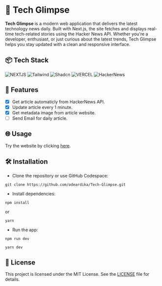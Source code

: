 # 🚀 Tech Glimpse

**Tech Glimpse** is a modern web application that delivers the latest technology news daily. Built with Next.js, the site fetches and displays real-time tech-related stories using the Hacker News API. Whether you're a developer, enthusiast, or just curious about the latest trends, Tech Glimpse helps you stay updated with a clean and responsive interface.

## 📦 Tech Stack
![NEXTJS](https://img.shields.io/badge/NEXTJS-000000?style=for-the-badge&logo=nextdotjs) ![Tailwind](https://img.shields.io/badge/TAILWIND-06B6D4?style=for-the-badge&logo=tailwindcss&logoColor=white) ![Shadcn](https://img.shields.io/badge/ShadCN-000000?style=for-the-badge&logo=shadcnui&logoColor=white) ![VERCEL](https://img.shields.io/badge/Vercel-000000?style=for-the-badge&logo=vercel&logoColor=white) ![HackerNews](https://img.shields.io/badge/hackernews-F0652F?style=for-the-badge&logo=ycombinator&logoColor=white)

## 🌟 Features

- [x] Get article automaticly from HackerNews API.
- [x] Update article every 1 minute.
- [x] Get metadata image from article website.
- [ ] Send Email for daily article.

## 🌐 Usage

Try the website by clicking [here](https://tech-glimpse.odeardika.my.id/).

## 🛠️ Installation

- Clone the repository or use GitHub Codespace:
```
git clone https://github.com/odeardika/Tech-Glimpse.git
```
- Install dependencies:
```
npm install
```
or
```
yarn
```
- Run the app:
```
npm run dev
```
```
yarn dev
```
## 📝 License

This project is licensed under the MIT License. See the [LICENSE](LICENSE) file for details.



